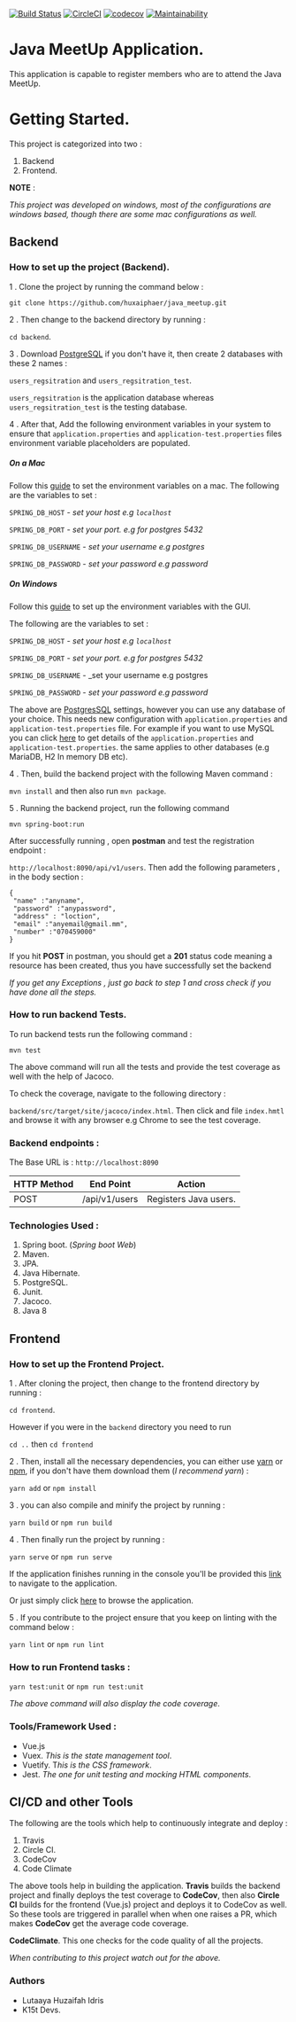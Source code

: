 [![Build Status](https://travis-ci.org/huxaiphaer/java_meetup.svg?branch=develop)](https://travis-ci.org/huxaiphaer/java_meetup)
[![CircleCI](https://circleci.com/gh/huxaiphaer/java_meetup.svg?style=svg)](https://circleci.com/gh/huxaiphaer/java_meetup)
[![codecov](https://codecov.io/gh/huxaiphaer/java_meetup/branch/develop/graph/badge.svg)](https://codecov.io/gh/huxaiphaer/java_meetup)
[![Maintainability](https://api.codeclimate.com/v1/badges/ac472386550f7b6280b0/maintainability)](https://codeclimate.com/github/huxaiphaer/java_meetup/maintainability)

# Java MeetUp Application.

This application is capable to register members who are to attend the Java MeetUp.



# Getting Started.

This project is categorized into two :

1. Backend
2. Frontend.


**NOTE** : 

_This project was developed on windows, most of the configurations are windows based,
 though there are some mac configurations as well._


## Backend

### How to set up the project (Backend).

1 . Clone the project by running the command below :

`git clone https://github.com/huxaiphaer/java_meetup.git`

2 . Then change to the backend directory by running :

`cd backend`.

3 . Download [PostgreSQL](https://www.postgresql.org/download/) if you don't have it, then create 2 databases with these 2 names :

`users_regsitration` and `users_regsitration_test`. 

`users_regsitration` is the application database whereas `users_regsitration_test` is the testing database.


4 . After that,  Add the following environment variables in your system to ensure that 
`application.properties` and `application-test.properties` files environment variable 
placeholders are populated. 


##### On a Mac

Follow this [guide](https://medium.com/@youngstone89/setting-up-environment-variables-in-mac-os-28e5941c771c) to set the environment variables on a mac.
The following are the variables to set :

`SPRING_DB_HOST` - _set your host e.g `localhost`_

`SPRING_DB_PORT` - _set your port. e.g for postgres 5432_

`SPRING_DB_USERNAME` - _set your username e.g postgres_

`SPRING_DB_PASSWORD` - _set your password e.g password_


##### On  Windows

Follow this [guide](https://docs.oracle.com/en/database/oracle/r-enterprise/1.5.1/oread/creating-and-modifying-environment-variables-on-windows.html#GUID-DD6F9982-60D5-48F6-8270-A27EC53807D0) to set up the environment variables with the GUI.


The following are the variables to set :

`SPRING_DB_HOST` - _set your host e.g `localhost`_

`SPRING_DB_PORT` - _set your port. e.g for postgres 5432_

`SPRING_DB_USERNAME` - _set your username e.g postgres

`SPRING_DB_PASSWORD` - _set your password e.g password_


The above are [PostgresSQL](https://www.postgresql.org/download/) settings, however you can use any database of your choice. This needs new configuration with `application.properties` and `application-test.properties`  file. 
For example if you want to use MySQL you can click [here](https://spring.io/guides/gs/accessing-data-mysql/) to get details 
of the `application.properties` and `application-test.properties`. the same applies to other databases (e.g MariaDB, H2 In memory DB etc).



4 . Then, build the backend project with the following Maven command :

`mvn install`  and then also run `mvn package`.

5 . Running the backend project, run the following command 

`mvn spring-boot:run`

After successfully running , open **postman** and test the registration endpoint :

`http://localhost:8090/api/v1/users`. Then add the following parameters ,
in the body section :

```
{
 "name" :"anyname",
 "password" :"anypassword",
 "address" : "loction",
 "email" :"anyemail@gmail.mm",
 "number" :"070459000"
}
```

If you hit **POST** in postman, you should get a **201** status code meaning a resource has been created, 
thus you have successfully set the backend


_If you get any Exceptions , just go back to step 1 and cross check 
if you have done all the steps._


### How to run backend Tests.

To run backend tests run the following command :

`mvn test`

The above command will run all the tests and provide the test coverage as well with the 
help of Jacoco.

To check the coverage, navigate to the following directory :

`backend/src/target/site/jacoco/index.html`. Then click and file `index.hmtl` and browse it with any browser e.g Chrome to see the test coverage.


### Backend endpoints :

The Base URL is :  `http://localhost:8090`

| HTTP Method   | End Point                                 | Action                         |
| ------------- | ------------------------------------------|--------------------------------|
| POST          | /api/v1/users                       |Registers Java users.            |



### Technologies Used :
1. Spring boot. (_Spring boot Web_)
2. Maven.
3. JPA.
4. Java Hibernate.
5. PostgreSQL.
6. Junit.
7. Jacoco.
8. Java 8



## Frontend

### How to set up the Frontend Project.

1 .   After cloning the project, then change to the frontend directory by running :

`cd frontend`. 

However if you were in the `backend` directory you need to run 

`cd ..` then `cd frontend`

2  . Then, install all the necessary dependencies, you can either use [yarn](https://classic.yarnpkg.com/en/docs/install/) or [npm](https://www.npmjs.com/get-npm), if you don't have them download them (_I recommend yarn_) :

`yarn add` or `npm install` 

3 . you can also compile and minify the project by running :


 `yarn build` or `npm run build`

4 . Then finally run the project by running :

`yarn serve` or `npm run serve`

If the application finishes running in the console you'll be provided this [link](http://localhost:8080/)
to navigate to the application.

Or just simply click [here](http://localhost:8080/) to browse the application.

5 . If you contribute to the project ensure that you keep on linting with the command below :

`yarn lint` or `npm run lint`


### How to run Frontend tasks :

`yarn test:unit` or `npm run test:unit`

_The above command will also display the code coverage_.


### Tools/Framework Used :
- Vue.js
- Vuex. _This is the state management tool_.
- Vuetify. T*his is the CSS framework*.
- Jest. _The one for unit testing and mocking HTML components_.


## CI/CD and other Tools

The following are the tools which help to continuously integrate and deploy :

1. Travis
2. Circle CI.
3. CodeCov
4. Code Climate

The above tools help in building the application. **Travis** builds the backend project and finally deploys the test coverage to 
**CodeCov**, then also **Circle CI** builds for the frontend (Vue.js) project and deploys it to CodeCov as well. So these tools are triggered in parallel 
when when one raises a PR, which makes **CodeCov** get the average code coverage.

**CodeClimate**. This one checks for the code quality of all the projects.

_When contributing to this project watch out for the above._




### Authors

- Lutaaya Huzaifah Idris
- K15t Devs.